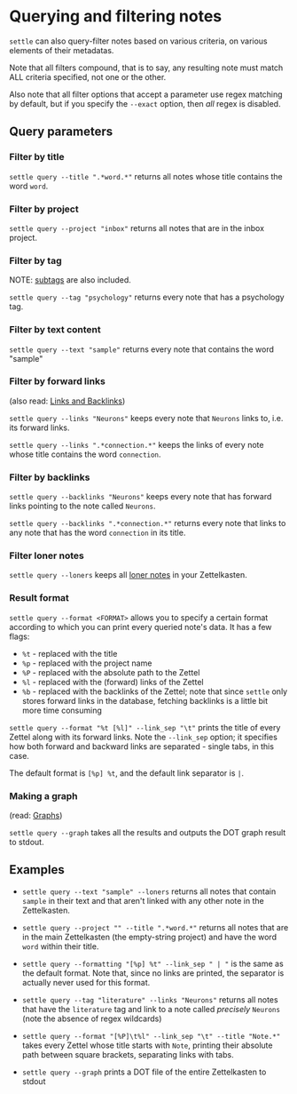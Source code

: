 # Querying and filtering notes

`settle` can also query-filter notes based on various criteria, on various
elements of their metadatas.

Note that all filters compound, that is to say, any resulting note must match
ALL criteria specified, not one or the other.

Also note that all filter options that accept a parameter use regex matching by
default, but if you specify the `--exact` option, then *all* regex is disabled.

## Query parameters

### Filter by title

`settle query --title ".*word.*"` returns all notes whose title contains the
word `word`.

### Filter by project

`settle query --project "inbox"` returns all notes that are in the inbox
project.

### Filter by tag

NOTE: [subtags](./tags-and-subtags.md) are also included.

`settle query --tag "psychology"` returns every note that has a psychology tag.

### Filter by text content

`settle query --text "sample"` returns every note that contains the word
"sample"

### Filter by forward links

(also read: [Links and Backlinks](./links-and-backlinks.md))

`settle query --links "Neurons"` keeps every note that `Neurons` links to, i.e.
its forward links.

`settle query --links ".*connection.*"` keeps the links of every note whose
title contains the word `connection`.

### Filter by backlinks

`settle query --backlinks "Neurons"` keeps every note that has forward links
pointing to the note called `Neurons`.

`settle query --backlinks ".*connection.*"` returns every note that links to any
note that has the word `connection` in its title.

### Filter loner notes

`settle query --loners` keeps all [loner notes](./loner-zettel.md) in your
Zettelkasten.

### Result format

`settle query --format <FORMAT>` allows you to specify a certain format
according to which you can print every queried note's data. It has a few flags:

- `%t` - replaced with the title
- `%p` - replaced with the project name
- `%P` - replaced with the absolute path to the Zettel
- `%l` - replaced with the (forward) links of the Zettel
- `%b` - replaced with the backlinks of the Zettel; note that since `settle`
    only stores forward links in the database, fetching backlinks is a
    little bit more time consuming

`settle query --format "%t [%l]" --link_sep "\t"` prints the title of every
Zettel along with its forward links. Note the `--link_sep` option; it specifies
how both forward and backward links are separated - single tabs, in this case.

The default format is `[%p] %t`, and the default link separator is ` | `.

### Making a graph

(read: [Graphs](./graphs.md))

`settle query --graph` takes all the results and outputs the DOT graph result to
stdout.

## Examples

- `settle query --text "sample" --loners` returns all notes that contain `sample`
    in their text and that aren't linked with any other note in the
    Zettelkasten.

- `settle query --project "" --title ".*word.*"` returns all notes that are in
    the main Zettelkasten (the empty-string project) and have the word `word`
    within their title.

- `settle query --formatting "[%p] %t" --link_sep " | "` is the same as the
    default format. Note that, since no links are printed, the separator is
    actually never used for this format.

- `settle query --tag "literature" --links "Neurons"` returns all notes that
    have the `literature` tag and link to a note called *precisely* `Neurons`
    (note the absence of regex wildcards)

- `settle query --format "[%P]\t%l" --link_sep "\t" --title "Note.*"` takes
    every Zettel whose title starts with `Note`, printing their absolute path
    between square brackets, separating links with tabs.

- `settle query --graph` prints a DOT file of the entire Zettelkasten to stdout
